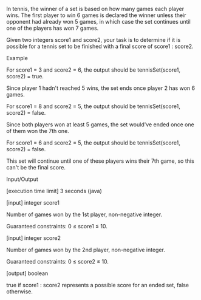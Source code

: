 In tennis, the winner of a set is based on how many games each player wins. 
The first player to win 6 games is declared the winner unless their opponent had already won 5 games, 
in which case the set continues until one of the players has won 7 games.

Given two integers score1 and score2, your task is to determine if it is possible for a tennis set 
to be finished with a final score of score1 : score2.

Example

For score1 = 3 and score2 = 6, the output should be
tennisSet(score1, score2) = true.

Since player 1 hadn't reached 5 wins, the set ends once player 2 has won 6 games.

For score1 = 8 and score2 = 5, the output should be
tennisSet(score1, score2) = false.

Since both players won at least 5 games, the set would've ended once one of them won the 7th one.

For score1 = 6 and score2 = 5, the output should be
tennisSet(score1, score2) = false.

This set will continue until one of these players wins their 7th game, so this can't be the final score.

Input/Output

[execution time limit] 3 seconds (java)

[input] integer score1

Number of games won by the 1st player, non-negative integer.

Guaranteed constraints:
0 ≤ score1 ≤ 10.

[input] integer score2

Number of games won by the 2nd player, non-negative integer.

Guaranteed constraints:
0 ≤ score2 ≤ 10.

[output] boolean

true if score1 : score2 represents a possible score for an ended set, false otherwise.